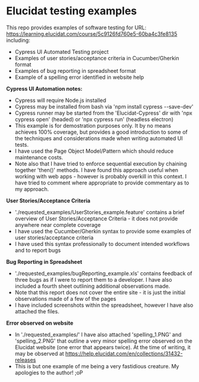 # Elucidat testing examples 

This repo provides examples of software testing for URL: https://learning.elucidat.com/course/5c9126fd760e5-60ba4c3fe8135 including:
* Cypress UI Automated Testing project 
* Examples of user stories/acceptance criteria in Cucumber/Gherkin format 
* Examples of bug reporting in spreadsheet format
* Example of a spelling error identified in website help

**Cypress UI Automation notes:**

* Cypress will require Node.js installed
* Cypress may be installed from bash via 'npm install cypress --save-dev'
* Cypress runner may be started from the 'Elucidat-Cypress' dir with 'npx cypress open' (headed) or 'npx cypress run' (headless electron)
* This example is for demostration purposes only.  It by no means achieves 100% coverage, but provides a good introduction to some of the techniques and considerations made when writing automated UI tests.
* I have used the Page Object Model/Pattern which should reduce maintenance costs.
* Note also that I have tried to enforce sequential execution by chaining together 'then()' methods.  I have found this approach useful when working with web apps - however is probably overkill in this context.  I have tried to comment where appropriate to provide commentary as to my approach. 

**User Stories/Acceptance Criteria**

* './requested_examples/UserStories_example.feature' contains a brief overview of User Stories/Acceptance Criteria - it does not provide anywhere near complete coverage
* I have used the Cucumber/Gherkin syntax to provide some examples of user stories/acceptance criteria
* I have used this syntax professionally to document intended workflows and to report bugs

**Bug Reporting in Spreadsheet**

* './requested_examples/bugReporting_example.xls' contains feedback of three bugs as if I were to report them to a developer.  I have also included a fourth sheet outlining additional observations made.
* Note that this report does not cover the entire site - it is just the initial observations made of a few of the pages
* I have included screenshots within the spreadsheet, however I have also attached the files.

**Error observed on website**

* In './requested_examples/' I have also attached 'spelling_1.PNG' and 'spelling_2.PNG' that outline a very minor spelling error observed on the Elucidat website (one error that appears twice).  At the time of writing, it may be observed at https://help.elucidat.com/en/collections/31432-releases
* This is but one example of me being a very fastidious creature. My apologies to the author! ;oP 
